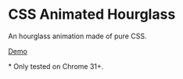 CSS Animated Hourglass
======================

An hourglass animation made of pure CSS.

[Demo](http://riophae.github.io/css-animated-hourglass/demo.html)

\* Only tested on Chrome 31+.
